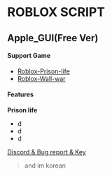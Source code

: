 # ROBLOX SCRIPT
## Apple_GUI(Free Ver)

#### Support Game

+ [Roblox-Prison-life](https://www.roblox.com/games/155615604/Prison-Life-Cars-fixed)
+ [Roblox-Wall-war](https://www.roblox.com/games/4646484273/unnamed)

#### Features
**Prison life**
+ d
+ d
+ d

[Discord & Bug report & Key](https://discord.gg/SyWtE43q27)
>and im korean
